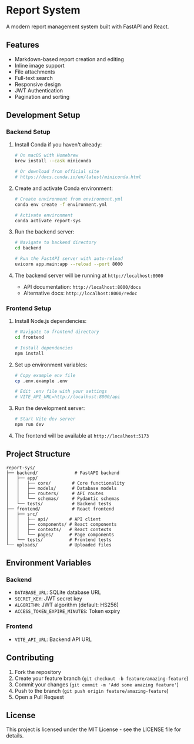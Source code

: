 # Report System

A modern report management system built with FastAPI and React.

## Features

- Markdown-based report creation and editing
- Inline image support
- File attachments
- Full-text search
- Responsive design
- JWT Authentication
- Pagination and sorting

## Development Setup

### Backend Setup

1. Install Conda if you haven't already:
   ```bash
   # On macOS with Homebrew
   brew install --cask miniconda
   
   # Or download from official site
   # https://docs.conda.io/en/latest/miniconda.html
   ```

2. Create and activate Conda environment:
   ```bash
   # Create environment from environment.yml
   conda env create -f environment.yml
   
   # Activate environment
   conda activate report-sys
   ```

3. Run the backend server:
   ```bash
   # Navigate to backend directory
   cd backend
   
   # Run the FastAPI server with auto-reload
   uvicorn app.main:app --reload --port 8000
   ```

4. The backend server will be running at `http://localhost:8000`
   - API documentation: `http://localhost:8000/docs`
   - Alternative docs: `http://localhost:8000/redoc`

### Frontend Setup

1. Install Node.js dependencies:
   ```bash
   # Navigate to frontend directory
   cd frontend
   
   # Install dependencies
   npm install
   ```

2. Set up environment variables:
   ```bash
   # Copy example env file
   cp .env.example .env
   
   # Edit .env file with your settings
   # VITE_API_URL=http://localhost:8000/api
   ```

3. Run the development server:
   ```bash
   # Start Vite dev server
   npm run dev
   ```

4. The frontend will be available at `http://localhost:5173`

## Project Structure

```
report-sys/
├── backend/              # FastAPI backend
│   ├── app/
│   │   ├── core/        # Core functionality
│   │   ├── models/      # Database models
│   │   ├── routers/     # API routes
│   │   └── schemas/     # Pydantic schemas
│   └── tests/           # Backend tests
├── frontend/            # React frontend
│   ├── src/
│   │   ├── api/        # API client
│   │   ├── components/ # React components
│   │   ├── contexts/   # React contexts
│   │   └── pages/      # Page components
│   └── tests/          # Frontend tests
└── uploads/            # Uploaded files
```

## Environment Variables

### Backend
- `DATABASE_URL`: SQLite database URL
- `SECRET_KEY`: JWT secret key
- `ALGORITHM`: JWT algorithm (default: HS256)
- `ACCESS_TOKEN_EXPIRE_MINUTES`: Token expiry

### Frontend
- `VITE_API_URL`: Backend API URL

## Contributing

1. Fork the repository
2. Create your feature branch (`git checkout -b feature/amazing-feature`)
3. Commit your changes (`git commit -m 'Add some amazing feature'`)
4. Push to the branch (`git push origin feature/amazing-feature`)
5. Open a Pull Request

## License

This project is licensed under the MIT License - see the LICENSE file for details.
